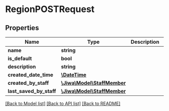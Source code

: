 # RegionPOSTRequest

## Properties
Name | Type | Description | Notes
------------ | ------------- | ------------- | -------------
**name** | **string** |  | [optional] 
**is_default** | **bool** |  | [optional] 
**description** | **string** |  | [optional] 
**created_date_time** | [**\DateTime**](\DateTime.md) |  | [optional] 
**created_by_staff** | [**\Jiwa\Model\StaffMember**](StaffMember.md) |  | [optional] 
**last_saved_by_staff** | [**\Jiwa\Model\StaffMember**](StaffMember.md) |  | [optional] 

[[Back to Model list]](../README.md#documentation-for-models) [[Back to API list]](../README.md#documentation-for-api-endpoints) [[Back to README]](../README.md)


